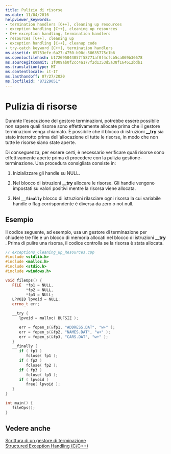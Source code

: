 ```yaml
---
title: Pulizia di risorse
ms.date: 11/04/2016
helpviewer_keywords:
- termination handlers [C++], cleaning up resources
- exception handling [C++], cleaning up resources
- C++ exception handling, termination handlers
- resources [C++], cleaning up
- exception handling [C++], cleanup code
- try-catch keyword [C++], termination handlers
ms.assetid: 65753efe-6a27-4750-b90c-50635775c1b6
ms.openlocfilehash: b172695044057f58771af0f4cfcb5ca869b36678
ms.sourcegitcommit: 1f009ab0f2cc4a177f2d1353d5a38f164612bdb1
ms.translationtype: MT
ms.contentlocale: it-IT
ms.lasthandoff: 07/27/2020
ms.locfileid: "87229051"
---
```

# <a name="cleaning-up-resources"></a>Pulizia di risorse

Durante l'esecuzione del gestore terminazioni, potrebbe essere possibile non sapere quali risorse sono effettivamente allocate prima che il gestore terminazioni venga chiamato. È possibile che il blocco di istruzioni **__try** sia stato interrotto prima dell'allocazione di tutte le risorse, in modo che non tutte le risorse siano state aperte.

Di conseguenza, per essere certi, è necessario verificare quali risorse sono effettivamente aperte prima di procedere con la pulizia gestione-terminazione. Una procedura consigliata consiste in:

1. Inizializzare gli handle su NULL.

1. Nel blocco di istruzioni **__try** allocare le risorse. Gli handle vengono impostati su valori positivi mentre la risorsa viene allocata.

1. Nel **`__finally`** blocco di istruzioni rilasciare ogni risorsa la cui variabile handle o flag corrispondente è diversa da zero o not null.

## <a name="example"></a>Esempio

Il codice seguente, ad esempio, usa un gestore di terminazione per chiudere tre file e un blocco di memoria allocati nel blocco di istruzioni **__try** . Prima di pulire una risorsa, il codice controlla se la risorsa è stata allocata.

```cpp
// exceptions_Cleaning_up_Resources.cpp
#include <stdlib.h>
#include <malloc.h>
#include <stdio.h>
#include <windows.h>

void fileOps() {
   FILE  *fp1 = NULL,
         *fp2 = NULL,
         *fp3 = NULL;
   LPVOID lpvoid = NULL;
   errno_t err;

   __try {
      lpvoid = malloc( BUFSIZ );

      err = fopen_s(&fp1, "ADDRESS.DAT", "w+" );
      err = fopen_s(&fp2, "NAMES.DAT", "w+" );
      err = fopen_s(&fp3, "CARS.DAT", "w+" );
   }
   __finally {
      if ( fp1 )
         fclose( fp1 );
      if ( fp2 )
         fclose( fp2 );
      if ( fp3 )
         fclose( fp3 );
      if ( lpvoid )
         free( lpvoid );
   }
}

int main() {
   fileOps();
}
```

## <a name="see-also"></a>Vedere anche

[Scrittura di un gestore di terminazione](../cpp/writing-a-termination-handler.md)<br/>
[Structured Exception Handling (C/C++)](../cpp/structured-exception-handling-c-cpp.md)
